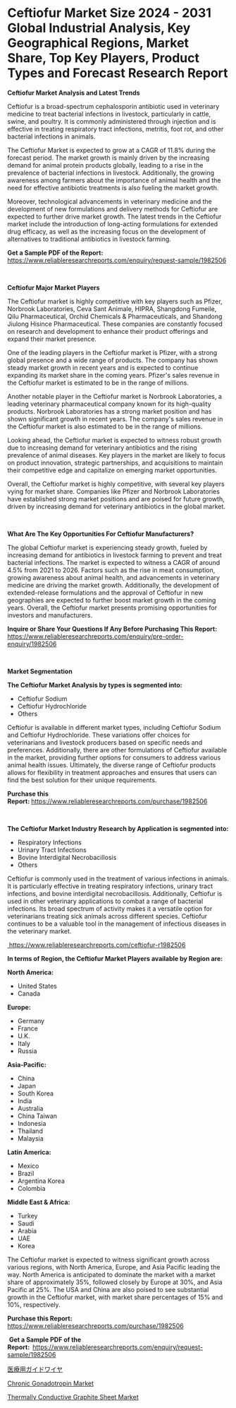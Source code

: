 <p><h1>Ceftiofur Market Size 2024 - 2031 Global Industrial Analysis, Key Geographical Regions, Market Share, Top Key Players, Product Types and Forecast Research Report</h1></p><p><strong>Ceftiofur Market Analysis and Latest Trends</strong></p>
<p><p>Ceftiofur is a broad-spectrum cephalosporin antibiotic used in veterinary medicine to treat bacterial infections in livestock, particularly in cattle, swine, and poultry. It is commonly administered through injection and is effective in treating respiratory tract infections, metritis, foot rot, and other bacterial infections in animals.</p><p>The Ceftiofur Market is expected to grow at a CAGR of 11.8% during the forecast period. The market growth is mainly driven by the increasing demand for animal protein products globally, leading to a rise in the prevalence of bacterial infections in livestock. Additionally, the growing awareness among farmers about the importance of animal health and the need for effective antibiotic treatments is also fueling the market growth.</p><p>Moreover, technological advancements in veterinary medicine and the development of new formulations and delivery methods for Ceftiofur are expected to further drive market growth. The latest trends in the Ceftiofur market include the introduction of long-acting formulations for extended drug efficacy, as well as the increasing focus on the development of alternatives to traditional antibiotics in livestock farming.</p></p>
<p><strong>Get a Sample PDF of the Report:&nbsp;</strong> <a href="https://www.reliableresearchreports.com/enquiry/request-sample/1982506">https://www.reliableresearchreports.com/enquiry/request-sample/1982506</a></p>
<p>&nbsp;</p>
<p><strong>Ceftiofur Major Market Players</strong></p>
<p><p>The Ceftiofur market is highly competitive with key players such as Pfizer, Norbrook Laboratories, Ceva Sant Animale, HIPRA, Shangdong Fumeile, Qilu Pharmaceutical, Orchid Chemicals & Pharmaceuticals, and Shandong Jiulong Hisince Pharmaceutical. These companies are constantly focused on research and development to enhance their product offerings and expand their market presence.</p><p>One of the leading players in the Ceftiofur market is Pfizer, with a strong global presence and a wide range of products. The company has shown steady market growth in recent years and is expected to continue expanding its market share in the coming years. Pfizer's sales revenue in the Ceftiofur market is estimated to be in the range of millions.</p><p>Another notable player in the Ceftiofur market is Norbrook Laboratories, a leading veterinary pharmaceutical company known for its high-quality products. Norbrook Laboratories has a strong market position and has shown significant growth in recent years. The company's sales revenue in the Ceftiofur market is also estimated to be in the range of millions.</p><p>Looking ahead, the Ceftiofur market is expected to witness robust growth due to increasing demand for veterinary antibiotics and the rising prevalence of animal diseases. Key players in the market are likely to focus on product innovation, strategic partnerships, and acquisitions to maintain their competitive edge and capitalize on emerging market opportunities.</p><p>Overall, the Ceftiofur market is highly competitive, with several key players vying for market share. Companies like Pfizer and Norbrook Laboratories have established strong market positions and are poised for future growth, driven by increasing demand for veterinary antibiotics in the global market.</p></p>
<p>&nbsp;</p>
<p><strong>What Are The Key Opportunities For Ceftiofur Manufacturers?</strong></p>
<p><p>The global Ceftiofur market is experiencing steady growth, fueled by increasing demand for antibiotics in livestock farming to prevent and treat bacterial infections. The market is expected to witness a CAGR of around 4.5% from 2021 to 2026. Factors such as the rise in meat consumption, growing awareness about animal health, and advancements in veterinary medicine are driving the market growth. Additionally, the development of extended-release formulations and the approval of Ceftiofur in new geographies are expected to further boost market growth in the coming years. Overall, the Ceftiofur market presents promising opportunities for investors and manufacturers.</p></p>
<p><strong>Inquire or Share Your Questions If Any Before Purchasing This Report:</strong> <a href="https://www.reliableresearchreports.com/enquiry/pre-order-enquiry/1982506">https://www.reliableresearchreports.com/enquiry/pre-order-enquiry/1982506</a></p>
<p>&nbsp;</p>
<p><strong>Market Segmentation</strong></p>
<p><strong>The Ceftiofur Market Analysis by types is segmented into:</strong></p>
<p><ul><li>Ceftiofur Sodium</li><li>Ceftiofur Hydrochloride</li><li>Others</li></ul></p>
<p><p>Ceftiofur is available in different market types, including Ceftiofur Sodium and Ceftiofur Hydrochloride. These variations offer choices for veterinarians and livestock producers based on specific needs and preferences. Additionally, there are other formulations of Ceftiofur available in the market, providing further options for consumers to address various animal health issues. Ultimately, the diverse range of Ceftiofur products allows for flexibility in treatment approaches and ensures that users can find the best solution for their unique requirements.</p></p>
<p><strong>Purchase this Report:&nbsp;</strong><a href="https://www.reliableresearchreports.com/purchase/1982506">https://www.reliableresearchreports.com/purchase/1982506</a></p>
<p>&nbsp;</p>
<p><strong>The Ceftiofur Market Industry Research by Application is segmented into:</strong></p>
<p><ul><li>Respiratory Infections</li><li>Urinary Tract Infections</li><li>Bovine Interdigital Necrobacillosis</li><li>Others</li></ul></p>
<p><p>Ceftiofur is commonly used in the treatment of various infections in animals. It is particularly effective in treating respiratory infections, urinary tract infections, and bovine interdigital necrobacillosis. Additionally, Ceftiofur is used in other veterinary applications to combat a range of bacterial infections. Its broad spectrum of activity makes it a versatile option for veterinarians treating sick animals across different species. Ceftiofur continues to be a valuable tool in the management of infectious diseases in the veterinary market.</p></p>
<p><a href="https://www.reliableresearchreports.com/ceftiofur-r1982506">&nbsp;https://www.reliableresearchreports.com/ceftiofur-r1982506</a></p>
<p><strong>In terms of Region, the Ceftiofur Market Players available by Region are:</strong></p>
<p>
    <p> <strong> North America: </strong>
        <ul>
            <li>United States</li>
            <li>Canada</li>
        </ul>
        </p> 
    <p> <strong> Europe: </strong>
        <ul>
            <li>Germany</li>
            <li>France</li>
            <li>U.K.</li>
            <li>Italy</li>
            <li>Russia</li>
        </ul>
        </p> 
    <p> <strong> Asia-Pacific: </strong>
        <ul>
            <li>China</li>
            <li>Japan</li>
            <li>South Korea</li>
            <li>India</li>
            <li>Australia</li>
            <li>China Taiwan</li>
            <li>Indonesia</li>
            <li>Thailand</li>
            <li>Malaysia</li>
        </ul>
        </p> 
    <p> <strong> Latin America: </strong>
        <ul>
            <li>Mexico</li>
            <li>Brazil</li>
            <li>Argentina Korea</li>
            <li>Colombia</li>
        </ul>
        </p> 
    <p> <strong> Middle East & Africa: </strong>
        <ul>
            <li>Turkey</li>
            <li>Saudi</li>
            <li>Arabia</li>
            <li>UAE</li>
            <li>Korea</li>
        </ul>
    </p>
    </p>
<p><p>The Ceftiofur market is expected to witness significant growth across various regions, with North America, Europe, and Asia Pacific leading the way. North America is anticipated to dominate the market with a market share of approximately 35%, followed closely by Europe at 30%, and Asia Pacific at 25%. The USA and China are also poised to see substantial growth in the Ceftiofur market, with market share percentages of 15% and 10%, respectively.</p></p>
<p><strong>Purchase this Report: </strong><a href="https://www.reliableresearchreports.com/purchase/1982506">https://www.reliableresearchreports.com/purchase/1982506</a></p>
<p>&nbsp;<strong>Get a Sample PDF of the Report:&nbsp;&nbsp;</strong><a href="https://www.reliableresearchreports.com/enquiry/request-sample/1982506">https://www.reliableresearchreports.com/enquiry/request-sample/1982506</a></p>
<p><strong></strong></p>
<p><p><a href="https://github.com/lababdou/Market-Research-Report-List-3/blob/main/380126658906.md">医療用ガイドワイヤ</a></p><p><a href="https://github.com/NorbertYates/Market-Research-Report-List-5/blob/main/chronic-gonadotropin-market.md">Chronic Gonadotropin Market</a></p><p><a href="https://issuu.com/reportprime-2/docs/thermally-conductive-graphite-sheet-market-size-20">Thermally Conductive Graphite Sheet Market</a></p></p>